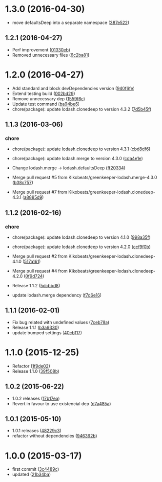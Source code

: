 <a name="1.3.0"></a>
# 1.3.0 (2016-04-30)

* move defaultsDeep into a separate namespace ([387e522](https://github.com/kikobeats/existential-default/commit/387e522))



<a name="1.2.1"></a>
## 1.2.1 (2016-04-27)

* Perf improvement ([01330eb](https://github.com/kikobeats/existential-default/commit/01330eb))
* Removed unnecessary files ([6c2ba81](https://github.com/kikobeats/existential-default/commit/6c2ba81))



<a name="1.2.0"></a>
# 1.2.0 (2016-04-27)

* Add standard and block devDependencies version ([940f6fe](https://github.com/kikobeats/existential-default/commit/940f6fe))
* Extend testing build ([002bd29](https://github.com/kikobeats/existential-default/commit/002bd29))
* Remove unnecessary dep ([1559f6c](https://github.com/kikobeats/existential-default/commit/1559f6c))
* Update test command ([ba94be6](https://github.com/kikobeats/existential-default/commit/ba94be6))
* chore(package): update lodash.clonedeep to version 4.3.2 ([7d5b45f](https://github.com/kikobeats/existential-default/commit/7d5b45f))



<a name="1.1.3"></a>
## 1.1.3 (2016-03-06)


### chore

* chore(package): update lodash.clonedeep to version 4.3.1 ([cbd8df6](https://github.com/kikobeats/existential-default/commit/cbd8df6))
* chore(package): update lodash.merge to version 4.3.0 ([cda4e1e](https://github.com/kikobeats/existential-default/commit/cda4e1e))

* Change lodash.merge → lodash.defaultsDeep ([ff20334](https://github.com/kikobeats/existential-default/commit/ff20334))
* Merge pull request #5 from Kikobeats/greenkeeper-lodash.merge-4.3.0 ([b38c757](https://github.com/kikobeats/existential-default/commit/b38c757))
* Merge pull request #7 from Kikobeats/greenkeeper-lodash.clonedeep-4.3.1 ([a8885d9](https://github.com/kikobeats/existential-default/commit/a8885d9))



<a name="1.1.2"></a>
## 1.1.2 (2016-02-16)


### chore

* chore(package): update lodash.clonedeep to version 4.1.0 ([998a35f](https://github.com/kikobeats/existential-default/commit/998a35f))
* chore(package): update lodash.clonedeep to version 4.2.0 ([ccf9f0b](https://github.com/kikobeats/existential-default/commit/ccf9f0b))

* Merge pull request #2 from Kikobeats/greenkeeper-lodash.clonedeep-4.1.0 ([517a161](https://github.com/kikobeats/existential-default/commit/517a161))
* Merge pull request #4 from Kikobeats/greenkeeper-lodash.clonedeep-4.2.0 ([0f9d724](https://github.com/kikobeats/existential-default/commit/0f9d724))
* Release 1.1.2 ([5dcbbd8](https://github.com/kikobeats/existential-default/commit/5dcbbd8))
* update lodash.merge dependency ([f7d6e16](https://github.com/kikobeats/existential-default/commit/f7d6e16))



<a name="1.1.1"></a>
## 1.1.1 (2016-02-01)


* Fix bug related with undefined values ([7ceb78a](https://github.com/kikobeats/existential-default/commit/7ceb78a))
* Release 1.1.1 ([b3a9330](https://github.com/kikobeats/existential-default/commit/b3a9330))
* update bumped settings ([40cb117](https://github.com/kikobeats/existential-default/commit/40cb117))



<a name="1.1.0"></a>
# 1.1.0 (2015-12-25)


* Refactor ([1f9de02](https://github.com/kikobeats/existential-default/commit/1f9de02))
* Release 1.1.0 ([39f508b](https://github.com/kikobeats/existential-default/commit/39f508b))



<a name="1.0.2"></a>
## 1.0.2 (2015-06-22)


* 1.0.2 releases ([17b17ea](https://github.com/kikobeats/existential-default/commit/17b17ea))
* Revert in favour to use existencial dep ([d7a485a](https://github.com/kikobeats/existential-default/commit/d7a485a))



<a name="1.0.1"></a>
## 1.0.1 (2015-05-10)


* 1.0.1 releases ([48229c3](https://github.com/kikobeats/existential-default/commit/48229c3))
* refactor without dependencies ([946362b](https://github.com/kikobeats/existential-default/commit/946362b))



<a name="1.0.0"></a>
# 1.0.0 (2015-03-17)


* first commit ([3c4489c](https://github.com/kikobeats/existential-default/commit/3c4489c))
* updated ([21b34ba](https://github.com/kikobeats/existential-default/commit/21b34ba))




